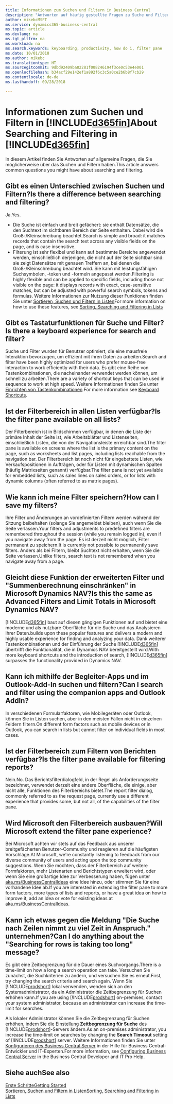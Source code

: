 ```yaml
---
title: Informationen zum Suchen und Filtern in Business Central
description: "Antworten auf häufig gestellte Fragen zu Suche und Filter."
author: mikebcMSFT
ms.service: dynamics365-business-central
ms.topic: article
ms.devlang: na
ms.tgt_pltfrm: na
ms.workload: na
ms.search.keywords: keyboarding, productivity, how do i, filter pane
ms.date: 10/01/2018
ms.author: mikebc
ms.translationtype: HT
ms.sourcegitcommit: 9dbd92409ba02281f008246194f3ce0c53e4e001
ms.openlocfilehash: b34acf29e142ef1a892f6c3c5a0ce2b6b8f7cb29
ms.contentlocale: de-de
ms.lasthandoff: 09/28/2018

---
```


# <a name="about-searching-and-filtering-in-included365finincludesd365finmdmd"></a><span data-ttu-id="11a91-103">Informationen zum Suchen und Filtern in [!INCLUDE[d365fin](includes/d365fin_md.md)]</span><span class="sxs-lookup"><span data-stu-id="11a91-103">About Searching and Filtering in [!INCLUDE[d365fin](includes/d365fin_md.md)]</span></span>
<span data-ttu-id="11a91-104">In diesem Artikel finden Sie Antworten auf allgemeine Fragen, die Sie möglicherweise über das Suchen und Filtern haben.</span><span class="sxs-lookup"><span data-stu-id="11a91-104">This article answers common questions you might have about searching and filtering.</span></span>

## <a name="is-there-a-difference-between-searching-and-filtering"></a><span data-ttu-id="11a91-105">Gibt es einen Unterschied zwischen Suchen und Filtern?</span><span class="sxs-lookup"><span data-stu-id="11a91-105">Is there a difference between searching and filtering?</span></span>
<span data-ttu-id="11a91-106">Ja.</span><span class="sxs-lookup"><span data-stu-id="11a91-106">Yes.</span></span>
- <span data-ttu-id="11a91-107">Die Suche ist einfach und breit gefächert: sie enthält Datensätze, die den Suchtext im sichtbaren Bereich der Seite enthalten. Dabei wird die Groß-/Kleinschreibung beachtet.</span><span class="sxs-lookup"><span data-stu-id="11a91-107">Search is simple and broad: it matches records that contain the search text across any visible fields on the page, and is case insensitive.</span></span>
- <span data-ttu-id="11a91-108">Filterung ist sehr flexibel und kann auf bestimmte Bereiche angewendet werden, einschließlich derjenigen, die nicht auf der Seite sichtbar sind: sie zeigt Datensätze mit genauen Treffern an, bei denen die Groß-/Kleinschreibung beachtet wird. Sie kann mit leistungsfähigen Suchsymbolen, -token und -formeln angepasst werden.</span><span class="sxs-lookup"><span data-stu-id="11a91-108">Filtering is highly flexible and can be applied to specific fields, including those not visible on the page: it displays records with exact, case-sensitive matches, but can be adjusted with powerful search symbols, tokens and formulas.</span></span> <span data-ttu-id="11a91-109">Weitere Informationen zur Nutzung dieser Funktionen finden Sie unter [Sortieren, Suchen und Filtern in Listen](ui-enter-criteria-filters.md)</span><span class="sxs-lookup"><span data-stu-id="11a91-109">For more information on how to use these features, see [Sorting, Searching and Filtering in Lists](ui-enter-criteria-filters.md)</span></span>

## <a name="is-there-a-keyboard-experience-for-search-and-filter"></a><span data-ttu-id="11a91-110">Gibt es Tastaturfunktionen für Suche und Filter?</span><span class="sxs-lookup"><span data-stu-id="11a91-110">Is there a keyboard experience for search and filter?</span></span>
<span data-ttu-id="11a91-111">Suche und Filter wurden für Benutzer optimiert, die eine mausfreie Interaktion bevorzugen, um effizient mit ihren Daten zu arbeiten.</span><span class="sxs-lookup"><span data-stu-id="11a91-111">Search and filter have been highly optimized for users who prefer mouse-free interaction to work efficiently with their data.</span></span> <span data-ttu-id="11a91-112">Es gibt eine Reihe von Tastenkombinationen, die nacheinander verwendet werden können, um schnell zu arbeiten.</span><span class="sxs-lookup"><span data-stu-id="11a91-112">There are a variety of shortcut keys that can be used in sequence to work at high speed.</span></span> <span data-ttu-id="11a91-113">Weitere Informationen finden Sie unter [Einrichten von Tastenkombinationen](keyboard-shortcuts.md#KeyboardFilter).</span><span class="sxs-lookup"><span data-stu-id="11a91-113">For more information see [Keyboard Shortcuts](keyboard-shortcuts.md#KeyboardFilter).</span></span>

## <a name="is-the-filter-pane-available-on-all-lists"></a><span data-ttu-id="11a91-114">Ist der Filterbereich in allen Listen verfügbar?</span><span class="sxs-lookup"><span data-stu-id="11a91-114">Is the filter pane available on all lists?</span></span>
<span data-ttu-id="11a91-115">Der Filterbereich ist in Bildschirmen verfügbar, in denen die Liste der primäre Inhalt der Seite ist, wie Arbeitsblätter und Listenseiten, einschließlich Listen, die von der Navigationsleiste erreichbar sind.</span><span class="sxs-lookup"><span data-stu-id="11a91-115">The filter pane is available on screens where the list is the primary content on the page, such as worksheets and list pages, including lists reachable from the navigation bar.</span></span> <span data-ttu-id="11a91-116">Der Filterbereich ist noch nicht für eingebettete Listen, wie Verkaufspositionen in Aufträgen, oder für Listen mit dynamischen Spalten (häufig Matrixseiten genannt) verfügbar.</span><span class="sxs-lookup"><span data-stu-id="11a91-116">The filter pane is not yet available for embedded lists, such as sales lines on sales orders, or for lists with dynamic columns (often referred to as matrix pages).</span></span> 

## <a name="how-can-i-save-my-filters"></a><span data-ttu-id="11a91-117">Wie kann ich meine Filter speichern?</span><span class="sxs-lookup"><span data-stu-id="11a91-117">How can I save my filters?</span></span>
<span data-ttu-id="11a91-118">Ihre Filter und Änderungen an vordefinierten Filtern werden während der Sitzung beibehalten (solange Sie angemeldet bleiben), auch wenn Sie die Seite verlassen.</span><span class="sxs-lookup"><span data-stu-id="11a91-118">Your filters and adjustments to predefined filters are remembered throughout the session (while you remain logged in), even if you navigate away from the page.</span></span> <span data-ttu-id="11a91-119">Es ist derzeit nicht möglich, Filter permanent zu speichern.</span><span class="sxs-lookup"><span data-stu-id="11a91-119">It is currently not possible to permanently save filters.</span></span>
<span data-ttu-id="11a91-120">Anders als bei Filtern, bleibt Suchtext nicht erhalten, wenn Sie die Seite verlassen.</span><span class="sxs-lookup"><span data-stu-id="11a91-120">Unlike filters, search text is not remembered when you navigate away from a page.</span></span>

## <a name="is-this-the-same-as-advanced-filters-and-limit-totals-in-microsoft-dynamics-nav"></a><span data-ttu-id="11a91-121">Gleicht diese Funktion der erweiterten Filter und "Summenberechnung einschränken" in Microsoft Dynamics NAV?</span><span class="sxs-lookup"><span data-stu-id="11a91-121">Is this the same as Advanced Filters and Limit Totals in Microsoft Dynamics NAV?</span></span>
[!INCLUDE[d365fin](includes/d365fin_md.md)] <span data-ttu-id="11a91-122">baut auf diesen gängigen Funktionen auf und bietet eine moderne und als nutzbare Oberfläche für die Suche und das Analysieren Ihrer Daten.</span><span class="sxs-lookup"><span data-stu-id="11a91-122">builds upon these popular features and delivers a modern and highly usable experience for finding and analyzing your data.</span></span> <span data-ttu-id="11a91-123">Dank weiterer Tastenkombinationen und der Einführung der Suche [!INCLUDE[d365fin](includes/d365fin_md.md)] übertrifft die Funktionalität, die in Dynamics NAV bereitgestellt wird.</span><span class="sxs-lookup"><span data-stu-id="11a91-123">With more keyboard shortcuts and the introduction of search, [!INCLUDE[d365fin](includes/d365fin_md.md)] surpasses the functionality provided in Dynamics NAV.</span></span>

## <a name="can-i-search-and-filter-using-the-companion-apps-and-outlook-addin"></a><span data-ttu-id="11a91-124">Kann ich mithilfe der Begleiter-Apps und im Outlook-Add-In suchen und filtern?</span><span class="sxs-lookup"><span data-stu-id="11a91-124">Can I search and filter using the companion apps and Outlook AddIn?</span></span>
<span data-ttu-id="11a91-125">In verschiedenen Formularfaktoren, wie Mobilegeräten oder Outlook, können Sie in Listen suchen, aber in den meisten Fällen nicht in einzelnen Feldern filtern.</span><span class="sxs-lookup"><span data-stu-id="11a91-125">On different form factors such as mobile devices or in Outlook, you can search in lists but cannot filter on individual fields in most cases.</span></span>

## <a name="is-the-filter-pane-available-for-filtering-reports"></a><span data-ttu-id="11a91-126">Ist der Filterbereich zum Filtern von Berichten verfügbar?</span><span class="sxs-lookup"><span data-stu-id="11a91-126">Is the filter pane available for filtering reports?</span></span>
<span data-ttu-id="11a91-127">Nein.</span><span class="sxs-lookup"><span data-stu-id="11a91-127">No.</span></span> <span data-ttu-id="11a91-128">Das Berichtsfilterdialogfeld, in der Regel als Anforderungsseite bezeichnet, verwendet derzeit eine andere Oberfläche, die einige, aber nicht alle, Funktionen des Filterbereichs bietet.</span><span class="sxs-lookup"><span data-stu-id="11a91-128">The report filter dialog, commonly referred to as the request page, currently use a different experience that provides some, but not all, of the capabilities of the filter pane.</span></span>

## <a name="will-microsoft-extend-the-filter-pane-experience"></a><span data-ttu-id="11a91-129">Wird Microsoft den Filterbereich ausbauen?</span><span class="sxs-lookup"><span data-stu-id="11a91-129">Will Microsoft extend the filter pane experience?</span></span>
<span data-ttu-id="11a91-130">Bei Microsoft achten wir stets auf das Feedback aus unserer breitgefächerten Benutzer-Community und reagieren auf die häufigsten Vorschläge.</span><span class="sxs-lookup"><span data-stu-id="11a91-130">At Microsoft, we're constantly listening to feedback from our diverse community of users and acting upon the top community suggestions.</span></span> <span data-ttu-id="11a91-131">Wenn Sie möchten, dass der Filterbereich auf weitere Formfaktoren, mehr Listenarten und Berichtstypen erweitert wird, oder wenn Sie eine großartige Idee zur Verbesserung haben, fügen unter [aka.ms/BusinessCentralIdeas](https://aka.ms/businesscentralideas) eine Idee hinzu, oder stimmen Sie für eine vorhandene Idee ab.</span><span class="sxs-lookup"><span data-stu-id="11a91-131">If you are interested in extending the filter pane to more form factors, more types of lists and reports, or have a great idea on how to improve it, add an idea or vote for existing ideas at [aka.ms/BusinessCentralIdeas](https://aka.ms/businesscentralideas).</span></span>

## <a name="can-i-do-anything-about-the-searching-for-rows-is-taking-too-long-message"></a><span data-ttu-id="11a91-132">Kann ich etwas gegen die Meldung "Die Suche nach Zeilen nimmt zu viel Zeit in Anspruch." unternehmen?</span><span class="sxs-lookup"><span data-stu-id="11a91-132">Can I do anything about the "Searching for rows is taking too long" message?</span></span>

<span data-ttu-id="11a91-133">Es gibt eine Zeitbegrenzung für die Dauer eines Suchvorgangs.</span><span class="sxs-lookup"><span data-stu-id="11a91-133">There is a time-limit on how a long a search operation can take.</span></span> <span data-ttu-id="11a91-134">Versuchen Sie zunächst, die Suchkriterien zu ändern, und versuchen Sie es erneut.</span><span class="sxs-lookup"><span data-stu-id="11a91-134">First, try changing the search criteria and search again.</span></span> <span data-ttu-id="11a91-135">Wenn Sie [!INCLUDE[prodshort](includes/prodshort.md)] lokal verwenden, wenden sich an den Systemadministrator, da ein Administrator die Zeitbegrenzung für Suchen erhöhen kann.</span><span class="sxs-lookup"><span data-stu-id="11a91-135">If you are using [!INCLUDE[prodshort](includes/prodshort.md)] on-premises, contact your system administrator, because an administrator can increase the time-limit for searches.</span></span>

<span data-ttu-id="11a91-136">Als lokaler Administrator können Sie die Zeitbegrenzung für Suchen erhöhen, indem Sie die Einstellung **Zeitbegrenzung für Suche** des [!INCLUDE[prodshort](includes/prodshort.md)]-Servers ändern.</span><span class="sxs-lookup"><span data-stu-id="11a91-136">As an on-premises administrator, you increase the time-limit on searches by changing the **Search Timeout** setting of [!INCLUDE[prodshort](includes/prodshort.md)] server.</span></span> <span data-ttu-id="11a91-137">Weitere Informationen finden Sie unter [Konfigurieren des Business Central Server](https://docs.microsoft.com/en-us/dynamics365/business-central/dev-itpro/administration/configure-server-instance?#Database) in der Hilfe für Business Central-Entwickler und IT-Experten.</span><span class="sxs-lookup"><span data-stu-id="11a91-137">For more information, see [Configuring Business Central Server](https://docs.microsoft.com/en-us/dynamics365/business-central/dev-itpro/administration/configure-server-instance?#Database) in the Business Central Developer and IT Pro Help.</span></span>

## <a name="see-also"></a><span data-ttu-id="11a91-138">Siehe auch</span><span class="sxs-lookup"><span data-stu-id="11a91-138">See also</span></span>
[<span data-ttu-id="11a91-139">Erste Schritte</span><span class="sxs-lookup"><span data-stu-id="11a91-139">Getting Started</span></span>](product-get-started.md)  
[<span data-ttu-id="11a91-140">Sortieren, Suchen und Filtern in Listen</span><span class="sxs-lookup"><span data-stu-id="11a91-140">Sorting, Searching and Filtering in Lists</span></span>](ui-enter-criteria-filters.md)

